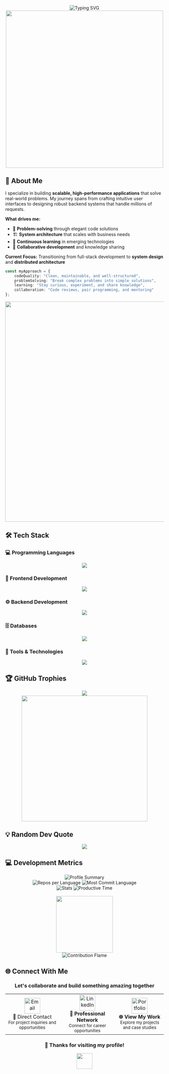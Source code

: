 <div align="center">
  <img src="https://readme-typing-svg.herokuapp.com?font=Fira+Code&size=32&duration=2800&pause=2000&color=A9FEF7&center=true&vCenter=true&width=940&lines=Hey+there!+I'm+a+Full-Stack+Developer+%F0%9F%91%8B;Aspiring+System+Architect+%F0%9F%8F%97%EF%B8%8F;Building+Amazing+Digital+Experiences+%F0%9F%9A%80;Always+Learning+%26+Growing+%F0%9F%8C%B1" alt="Typing SVG" />
</div>

<div align="center">
  <img src="https://user-images.githubusercontent.com/74038190/225813708-98b745f2-7d22-48cf-9150-083f1b00d6c9.gif" width="500">
</div>

## 🚀 About Me

I specialize in building **scalable, high-performance applications** that solve real-world problems. My journey spans from crafting intuitive user interfaces to designing robust backend systems that handle millions of requests.

**What drives me:**
- 🎯 **Problem-solving** through elegant code solutions
- 🏗️ **System architecture** that scales with business needs  
- 🔄 **Continuous learning** in emerging technologies
- 🤝 **Collaborative development** and knowledge sharing

**Current Focus:** Transitioning from full-stack development to **system design** and **distributed architecture**

```typescript
const myApproach = {
    codeQuality: "Clean, maintainable, and well-structured",
    problemSolving: "Break complex problems into simple solutions",
    learning: "Stay curious, experiment, and share knowledge",
    collaboration: "Code reviews, pair programming, and mentoring"
};
```

<div align="center">
  <img src="https://user-images.githubusercontent.com/74038190/212284100-561aa473-3905-4a80-b561-0d28506553ee.gif" width="700">
</div>

## 🛠️ Tech Stack

### 💻 Programming Languages
<div align="center">
  <img src="https://skillicons.dev/icons?i=js,ts,cpp,c,java,cs" />
</div>

### 🎨 Frontend Development
<div align="center">
  <img src="https://skillicons.dev/icons?i=nextjs,react,html,css,tailwind,bootstrap" />
</div>

### ⚙️ Backend Development
<div align="center">
  <img src="https://skillicons.dev/icons?i=nodejs,express,dotnet,graphql,qt" />
</div>

### 🗄️ Databases
<div align="center">
  <img src="https://skillicons.dev/icons?i=postgresql,mysql,mongodb" />
</div>

### 🔧 Tools & Technologies
<div align="center">
  <img src="https://skillicons.dev/icons?i=git,github,vscode,linux" />
</div>

## 🏆 GitHub Trophies
<div align="center">
  <img src="https://github-profile-trophy.vercel.app/?username=ahmed3656&theme=tokyonight&no-frame=true&no-bg=true&margin-w=4" />
</div>

<div align="center">
  <img src="https://user-images.githubusercontent.com/74038190/212284158-e840e285-664b-44d7-b79b-e264b5e54825.gif" width="400">
</div>

## 💡 Random Dev Quote

<div align="center">
  <img src="https://quotes-github-readme.vercel.app/api?type=horizontal&theme=tokyonight" />
</div>

<!-- ## 🎨 Code Contribution Heatmap

<div align="center">
  <img src="https://github-readme-stats.vercel.app/api/wakatime?username=ahmed3656&theme=tokyonight&layout=compact" alt="Coding Time" />
</div> -->

## 💻 Development Metrics

<div align="center">
  <img src="https://github-profile-summary-cards.vercel.app/api/cards/profile-details?username=ahmed3656&theme=tokyonight" alt="Profile Summary" />
</div>

<div align="center">
  <img src="https://github-profile-summary-cards.vercel.app/api/cards/repos-per-language?username=ahmed3656&theme=tokyonight" alt="Repos per Language" />
  <img src="https://github-profile-summary-cards.vercel.app/api/cards/most-commit-language?username=ahmed3656&theme=tokyonight" alt="Most Commit Language" />
</div>

<div align="center">
  <img src="https://github-profile-summary-cards.vercel.app/api/cards/stats?username=ahmed3656&theme=tokyonight" alt="Stats" />
  <img src="https://github-profile-summary-cards.vercel.app/api/cards/productive-time?username=ahmed3656&theme=tokyonight&utcOffset=8" alt="Productive Time" />
</div>

<br/>

<div align="center">
  <img height="180em" src="https://github-readme-stats.vercel.app/api?username=ahmed3656&show_icons=true&theme=tokyonight&include_all_commits=true&count_private=true"/>
  <br/>
  <img src="https://github-readme-streak-stats.herokuapp.com/?user=ahmed3656&theme=tokyonight&hide_border=true&stroke=0000&background=1A1B27&ring=F7768E&fire=F7768E&currStreakLabel=F7768E" alt="Contribution Flame" />
</div>

## 🌐 Connect With Me

<div align="center">
  <h3>Let's collaborate and build something amazing together</h3>
</div>

<div align="center">
  <table>
    <tr>
      <td align="center" width="250">
        <a href="mailto:ahmedamr4f@gmail.com">
          <img src="https://img.icons8.com/?size=100&id=OumT4lIcOllS&format=png&color=000000" alt="Email" width="50"/>
        </a>
        <br/
        <strong>📧 Direct Contact</strong>
        <br/>
        <sub>For project inquiries and opportunities</sub>
      </td>
      <td align="center" width="250">
        <a href="https://linkedin.com/in/ahmed-amr3656">
          <img src="https://img.icons8.com/fluency/96/linkedin.png" alt="LinkedIn" width="50"/>
        </a>
        <br/>
        <strong>💼 Professional Network</strong>
        <br/>
        <sub>Connect for career opportunities</sub>
      </td>
      <td align="center" width="250">
        <a href="https://ahmed-amr-phi.vercel.app/">
          <img src="https://img.icons8.com/?size=100&id=2963&format=png&color=34BFF0" alt="Portfolio" width="50"/>
        </a>
        <br/>
        <strong>🌐 View My Work</strong>
        <br/>
        <sub>Explore my projects and case studies</sub>
      </td>
    </tr>
  </table>
</div>

<!-- ---

<div align="center">
  <img src="https://komarev.com/ghpvc/?username=ahmed3656&label=Profile%20views&color=0e75b6&style=flat" alt="Profile views" />
  <img src="https://img.shields.io/github/followers/ahmed3656?label=Followers&style=social" alt="GitHub followers" />
</div>-->

<div align="center">
  <h3>💖 Thanks for visiting my profile!</h3>
  <img src="https://user-images.githubusercontent.com/74038190/213844263-a8897a51-32f4-4b3b-b5c2-e1528b89f6f3.png" width="50px" />
</div>
